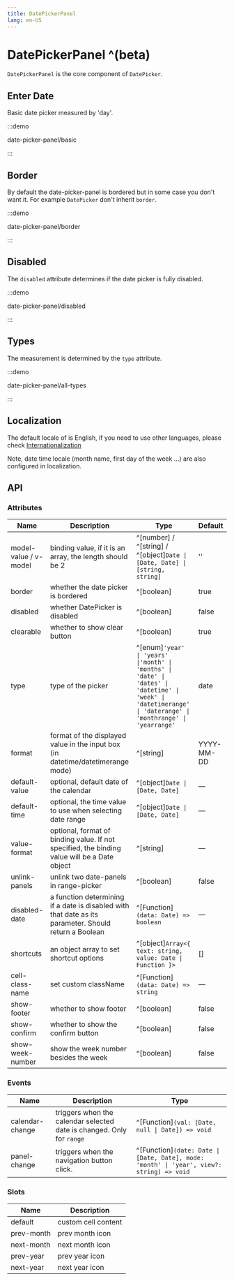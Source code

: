 ```yaml
---
title: DatePickerPanel
lang: en-US
---
```


# DatePickerPanel ^(beta)

`DatePickerPanel` is the core component of `DatePicker`.

## Enter Date

Basic date picker measured by 'day'.

:::demo

date-picker-panel/basic

:::

## Border

By default the date-picker-panel is bordered but in some case you don't want it.
For example `DatePicker` don't inherit `border`.

:::demo

date-picker-panel/border

:::

## Disabled

The `disabled` attribute determines if the date picker is fully disabled.

:::demo

date-picker-panel/disabled

:::

## Types

The measurement is determined by the `type` attribute.

:::demo

date-picker-panel/all-types

:::

## Localization

The default locale of is English, if you need to use other languages, please check [Internationalization](/en-US/guide/i18n)

Note, date time locale (month name, first day of the week ...) are also configured in localization.

## API

### Attributes

| Name                  | Description                                                                                           | Type                                                                                                                                                           | Default    |
| --------------------- | ----------------------------------------------------------------------------------------------------- | -------------------------------------------------------------------------------------------------------------------------------------------------------------- | ---------- |
| model-value / v-model | binding value, if it is an array, the length should be 2                                              | ^[number] / ^[string] / ^[object]`Date \| [Date, Date] \| [string, string]`                                                                                    | ''         |
| border                | whether the date picker is bordered                                                                   | ^[boolean]                                                                                                                                                     | true       |
| disabled              | whether DatePicker is disabled                                                                        | ^[boolean]                                                                                                                                                     | false      |
| clearable             | whether to show clear button                                                                          | ^[boolean]                                                                                                                                                     | true       |
| type                  | type of the picker                                                                                    | ^[enum]`'year' \| 'years' \|'month' \| 'months' \| 'date' \| 'dates' \| 'datetime' \| 'week' \| 'datetimerange' \| 'daterange' \| 'monthrange' \| 'yearrange'` | date       |
| format                | format of the displayed value in the input box (in datetime/datetimerange mode)                       | ^[string]                                                                                                                                                      | YYYY-MM-DD |
| default-value         | optional, default date of the calendar                                                                | ^[object]`Date \| [Date, Date]`                                                                                                                                | —          |
| default-time          | optional, the time value to use when selecting date range                                             | ^[object]`Date \| [Date, Date]`                                                                                                                                | —          |
| value-format          | optional, format of binding value. If not specified, the binding value will be a Date object          | ^[string]                                                                                                                                                      | —          |
| unlink-panels         | unlink two date-panels in range-picker                                                                | ^[boolean]                                                                                                                                                     | false      |
| disabled-date         | a function determining if a date is disabled with that date as its parameter. Should return a Boolean | ^[Function]`(data: Date) => boolean`                                                                                                                           | —          |
| shortcuts             | an object array to set shortcut options                                                               | ^[object]`Array<{ text: string, value: Date \| Function }>`                                                                                                    | []         |
| cell-class-name       | set custom className                                                                                  | ^[Function]`(data: Date) => string`                                                                                                                            | —          |
| show-footer           | whether to show footer                                                                                | ^[boolean]                                                                                                                                                     | false      |
| show-confirm          | whether to show the confirm button                                                                    | ^[boolean]                                                                                                                                                     | false      |
| show-week-number      | show the week number besides the week                                                                 | ^[boolean]                                                                                                                                                     | false      |

### Events

| Name            | Description                                                           | Type                                                                                      |
| --------------- | --------------------------------------------------------------------- | ----------------------------------------------------------------------------------------- |
| calendar-change | triggers when the calendar selected date is changed. Only for `range` | ^[Function]`(val: [Date, null \| Date]) => void`                                          |
| panel-change    | triggers when the navigation button click.                            | ^[Function]`(date: Date \| [Date, Date], mode: 'month' \| 'year', view?: string) => void` |

### Slots

| Name       | Description         |
| ---------- | ------------------- |
| default    | custom cell content |
| prev-month | prev month icon     |
| next-month | next month icon     |
| prev-year  | prev year icon      |
| next-year  | next year icon      |
